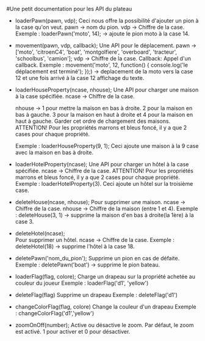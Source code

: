 #Une petit documentation pour les API du plateau

* loaderPawn(pawn, vdp);
    Ceci nous offre la possibilité d'ajouter un pion à la case qu'on veut. 
    pawn -> nom du pion.
    vdp -> Chiffre de la case.
    Exemple : loaderPawn('moto', 14); -> ajoute le pion moto à la case 14.


* movement(pawn, vdp, callback);
    Une API pour le déplacement. 
    pawn -> ['moto', 'citroenC4', 'boat', 'montgolfiere', 'overboard', 'tracteur', 'schoolbus', 'camion'];
    vdp -> Chiffre de la case.
    Callback: Appel d'un callback.
    Exemple : movement('moto', 12, function() {
                console.log('le déplacement est terminé');
             });) -> deplacement de la moto vers la case 12 et une fois arrivé à la case 12 affichage du texte.


* loaderHouseProperty(ncase, nhouse);
    Une API pour charger une maison à la case spécifiée.
    ncase -> Chiffre de la case.

    nhouse -> 1 pour mettre la maison en bas à droite. 2 pour la maison en bas à gauche.
              3 pour la maison en haut à droite et 4 pour la maison en haut à gauche.
	Garder cet ordre de chargement des maisons.
    ATTENTION! Pour les propriétés marrons et bleus foncé, il y a que 2 cases pour chaque propriété.

    Exemple : loaderHouseProperty(9, 1);
    Ceci ajoute une maison à la 9 case avec la maison en bas à droite.


* loaderHotelProperty(ncase);
    Une API pour charger un hôtel à la case spécifiée.
    ncase -> Chiffre de la case. 
    ATTENTION! Pour les propriétés marrons et bleus foncé, il y a que 2 cases pour chaque propriété.
    Exemple : loaderHotelProperty(3).
    Ceci ajoute un hôtel sur la troisième case.


* deleteHouse(ncase, nhouse);
    Pour supprimer une maison. 
    ncase -> Chiffre de la case.
    nhouse -> Chiffre de la maison (entre 1 et 4).
    Exemple : deleteHouse(3, 1) -> supprime la maison d'en bas à droite(la 1ère) à la case 3.


* deleteHotel(ncase);  
    Pour supprimer un hôtel.
    ncase -> Chiffre de la case.
    Exemple : deleteHotel(18) -> supprime l'hôtel à la case 18.
	

* deletePawn('nom_du_pion');
	Supprime un pion en cas de défaite.
    Exemple : deletePawn('boat') -> supprime le pion bateau.
    
	
* loaderFlag(flag, colore);
	Charge un drapeau sur la propriété achetée au couleur du joueur
	Exemple : loaderFlag('d1', 'yellow')

	
* deleteFlag(flag)
	Supprime un drapeau
	Exemple : deleteFlag('d1')

	
* changeColorFlag(flag, colore)
	Change la couleur d'un drapeau
	Exemple : changeColorFlag('d1','yellow')
	

* zoomOnOff(number);
    Active ou désactive le zoom. Par défaut, le zoom est activé.
    1 pour activer et 0 pour désactiver.